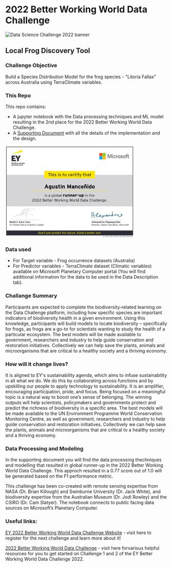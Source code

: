 # 2022 Better Working World Data Challenge
![Data Science Challenge 2022 banner](https://user-images.githubusercontent.com/8722155/155844320-675d999b-d413-4cf5-9ff9-857d2637729b.jpg)

## Local Frog Discovery Tool

### Challenge Objective
Build a Species Distribution Model for the frog species - "Litoria Fallax" across Australia using TerraClimate variables.

### This Repo
This repo contains: 
* A jupyter notebook with the Data processing techniques and ML model resulting in the 2nd place for the 2022 Better Working World Data Challenge.
* A [Supporting Document](https://github.com/nitsuga1986/bww-data-challenge-2022/blob/main/Supporting%20Document.pdf) with all the details of the implementation and the design.

<img src="pictures/certificate.PNG" alt="certificate" width="400"/>

### Data used
* For Target variable - Frog occurrence datasets (Australia)
* For Predictor variables - TerraClimate dataset (Climatic variables) available on Microsoft Planetary Computer portal (You will find additional information for the data to be used in the Data Description tab).

### Challange Summary
Participants are expected to complete the biodiversity-related learning on the Data Challenge platform, including how specific species are important indicators of biodiversity health in a given environment. Using this knowledge, participants will build models to locate biodiversity – specifically for frogs, as frogs are a go-to for scientists wanting to study the health of a particular ecosystem. The best models will be made available to government, researchers and industry to help guide conservation and restoration initiatives. Collectively we can help save the plants, animals and microorganisms that are critical to a healthy society and a thriving economy.

### How will it change lives?
It is aligned to EY's sustainability agenda, which aims to infuse sustainability in all what we do. We do this by collaborating across functions and by upskilling our people to apply technology to sustainability. 
It is an amplifier, encouraging participation, pride, and focus. Being focused on a meaningful topic is a natural way to boost one’s sense of belonging.
The winning outputs will help scientists, policymakers and governments protect and predict the richness of biodiversity in a specific area. The best models will be made available to the UN Environment Programme World Conservation Monitoring Centre, as well as government, researchers and industry to help guide conservation and restoration initiatives. Collectively we can help save the plants, animals and microorganisms that are critical to a healthy society and a thriving economy.


### Data Processing and Modeling
In the supporting document you will find the data processing thechniques and modelling that resulted in global runner-up in the 2022 Better Working World Data Challenge. This approch resulted in a 0.77 score out of 1.0 will be generated based on the F1 performance metric. 

This challenge has been co-created with remote sensing expertise from NASA (Dr. Brian Killough) and Swinburne University (Dr. Jack White), and biodiversity expertise from the Australian Museum (Dr. Jodi Rowley) and the CSIRO (Dr. Cam Slatyer). The notebook connects to public facing data sources on Microsoft’s Planetary Computer. 

### Useful links:
[EY 2022 Better Working World Data Challenge Website](https://challenge.ey.com/) - visit here to register for the next challenge and learn more about it!

[2022 Better Working World Data Challenge](https://github.com/EY-Data-Science-Program/2022-Better-Working-World-Data-Challenge) - visit here forvarious helpful resources for you to get started on Challenge 1 and 2 of the EY Better Working World Data Challenge 2022.

